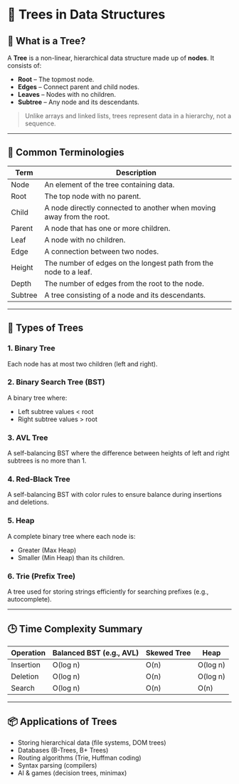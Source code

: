 
# 🌲 Trees in Data Structures

## 📘 What is a Tree?
A **Tree** is a non-linear, hierarchical data structure made up of **nodes**. It consists of:
- **Root** – The topmost node.
- **Edges** – Connect parent and child nodes.
- **Leaves** – Nodes with no children.
- **Subtree** – Any node and its descendants.

> Unlike arrays and linked lists, trees represent data in a hierarchy, not a sequence.

---

## 📂 Common Terminologies

| Term   | Description |
|--------|-------------|
| Node   | An element of the tree containing data. |
| Root   | The top node with no parent. |
| Child  | A node directly connected to another when moving away from the root. |
| Parent | A node that has one or more children. |
| Leaf   | A node with no children. |
| Edge   | A connection between two nodes. |
| Height | The number of edges on the longest path from the node to a leaf. |
| Depth  | The number of edges from the root to the node. |
| Subtree| A tree consisting of a node and its descendants. |

---

## 🌳 Types of Trees

### 1. Binary Tree
Each node has at most two children (left and right).

### 2. Binary Search Tree (BST)
A binary tree where:
- Left subtree values < root
- Right subtree values > root

### 3. AVL Tree
A self-balancing BST where the difference between heights of left and right subtrees is no more than 1.

### 4. Red-Black Tree
A self-balancing BST with color rules to ensure balance during insertions and deletions.

### 5. Heap
A complete binary tree where each node is:
- Greater (Max Heap)
- Smaller (Min Heap) than its children.

### 6. Trie (Prefix Tree)
A tree used for storing strings efficiently for searching prefixes (e.g., autocomplete).

---

## 🕒 Time Complexity Summary

| Operation | Balanced BST (e.g., AVL) | Skewed Tree | Heap     |
|-----------|---------------------------|-------------|----------|
| Insertion | O(log n)                  | O(n)        | O(log n) |
| Deletion  | O(log n)                  | O(n)        | O(log n) |
| Search    | O(log n)                  | O(n)        | O(n)     |

---

## 📦 Applications of Trees

- Storing hierarchical data (file systems, DOM trees)
- Databases (B-Trees, B+ Trees)
- Routing algorithms (Trie, Huffman coding)
- Syntax parsing (compilers)
- AI & games (decision trees, minimax)